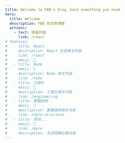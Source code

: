 ```yaml
---
title: Welcome to FBB's blog，have something you need
hero:
  title: Welcome
  description: FBB 的日常博客
  actions:
    - text: 快速开始
      link: /react
# features:
#   - title: React
#     description: React 生态相关内容
#     link: /react
#     emoji: 🤡
#   - title: Node
#     emoji: 🍟
#     description: Node 相关内容
#     link: /node
#   - title: 工程化
#     emoji: 🤺
#     description: 工程化相关内容
#     link: /engineering
#   - title: 数据结构
#     emoji: 🌳
#     description: 数据结构相关内容
#     link: /data-structure
#   - title: 其他...
#     emoji: 🧿
#     link: /more
#     description: 无法明确分类内容
---
```


